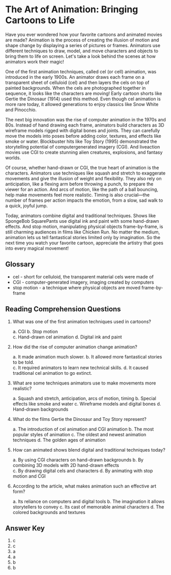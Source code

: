 # The Art of Animation: Bringing Cartoons to Life

Have you ever wondered how your favorite cartoons and animated movies are made? Animation is the process of creating the illusion of motion and shape change by displaying a series of pictures or frames. Animators use different techniques to draw, model, and move characters and objects to bring them to life on screen. Let's take a look behind the scenes at how animators work their magic!

One of the first animation techniques, called cel (or cell) animation, was introduced in the early 1900s. An animator draws each frame on a transparent sheet of celluloid (cel) and then layers the cels on top of painted backgrounds. When the cels are photographed together in sequence, it looks like the characters are moving! Early cartoon shorts like Gertie the Dinosaur (1914) used this method. Even though cel animation is more rare today, it allowed generations to enjoy classics like Snow White and Pinocchio.

The next big innovation was the rise of computer animation in the 1970s and 80s. Instead of hand drawing each frame, animators build characters as 3D wireframe models rigged with digital bones and joints. They can carefully move the models into poses before adding color, textures, and effects like smoke or water. Blockbuster hits like Toy Story (1995) demonstrated the storytelling potential of computergenerated imagery (CGI). And liveaction movies use CGI to create stunning alien creatures, explosions, and fantasy worlds.

Of course, whether hand-drawn or CGI, the true heart of animation is the characters. Animators use techniques like squash and stretch to exaggerate movements and give the illusion of weight and flexibility. They also rely on anticipation, like a flexing arm before throwing a punch, to prepare the viewer for an action. And arcs of motion, like the path of a ball bouncing, help make movements feel more realistic. Timing is also crucial—the number of frames per action impacts the emotion, from a slow, sad walk to a quick, joyful jump.

Today, animators combine digital and traditional techniques. Shows like SpongeBob SquarePants use digital ink and paint with some hand-drawn effects. And stop motion, manipulating physical objects frame-by-frame, is still charming audiences in films like Chicken Run. No matter the medium, animation lets us tell fantastical stories limited only by imagination. So the next time you watch your favorite cartoon, appreciate the artistry that goes into every magical movement!

## Glossary

- cel - short for celluloid, the transparent material cels were made of
- CGI - computer-generated imagery, imaging created by computers
- stop motion - a technique where physical objects are moved frame-by-frame

## Reading Comprehension Questions

1. What was one of the first animation techniques used in cartoons?

   a. CGI
   b. Stop motion  
   c. Hand-drawn cel animation
   d. Digital ink and paint

2. How did the rise of computer animation change animation?

   a. It made animation much slower.
   b. It allowed more fantastical stories to be told.  
   c. It required animators to learn new technical skills.
   d. It caused traditional cel animation to go extinct.

3. What are some techniques animators use to make movements more realistic?

   a. Squash and stretch, anticipation, arcs of motion, timing
   b. Special effects like smoke and water
   c. Wireframe models and digital bones
   d. Hand-drawn backgrounds

4. What do the films Gertie the Dinosaur and Toy Story represent?

   a. The introduction of cel animation and CGI animation
   b. The most popular styles of animation
   c. The oldest and newest animation techniques
   d. The golden ages of animation

5. How can animated shows blend digital and traditional techniques today?

   a. By using CGI characters on hand-drawn backgrounds
   b. By combining 3D models with 2D hand-drawn effects  
   c. By drawing digital cels and characters
   d. By animating with stop motion and CGI

6. According to the article, what makes animation such an effective art form?

   a. Its reliance on computers and digital tools
   b. The imagination it allows storytellers to convey
   c. Its cast of memorable animal characters
   d. The colored backgrounds and textures

## Answer Key

1. c
2. c  
3. a
4. a
5. b
6. b
